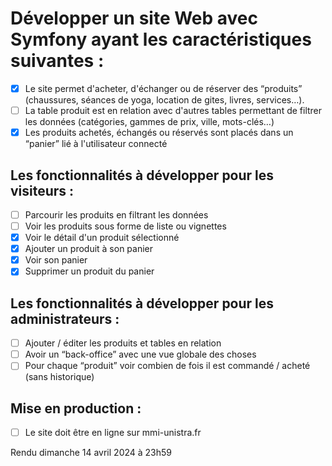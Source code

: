 # Développer un site Web avec Symfony ayant les caractéristiques suivantes :
- [x] Le site permet d'acheter, d'échanger ou de réserver des “produits” (chaussures, séances de yoga, location de gites, livres, services…).  
- [ ] La table produit est en relation avec d'autres tables permettant de filtrer les données (catégories, gammes de prix, ville, mots-clés…)
- [x] Les produits achetés, échangés ou réservés sont placés dans un “panier” lié à l'utilisateur connecté

## Les fonctionnalités à développer pour les visiteurs :

- [ ] Parcourir les produits en filtrant les données
- [ ] Voir les produits sous forme de liste ou vignettes
- [x] Voir le détail d'un produit sélectionné
- [x] Ajouter un produit à son panier
- [x] Voir son panier
- [x] Supprimer un produit du panier

## Les fonctionnalités à développer pour les administrateurs :

- [ ] Ajouter / éditer les produits et tables en relation
- [ ] Avoir un “back-office” avec une vue globale des choses
- [ ] Pour chaque “produit” voir combien de fois il est commandé / acheté (sans historique)
  
## Mise en production :

- [ ] Le site doit être en ligne sur mmi-unistra.fr

Rendu dimanche 14 avril 2024 à 23h59